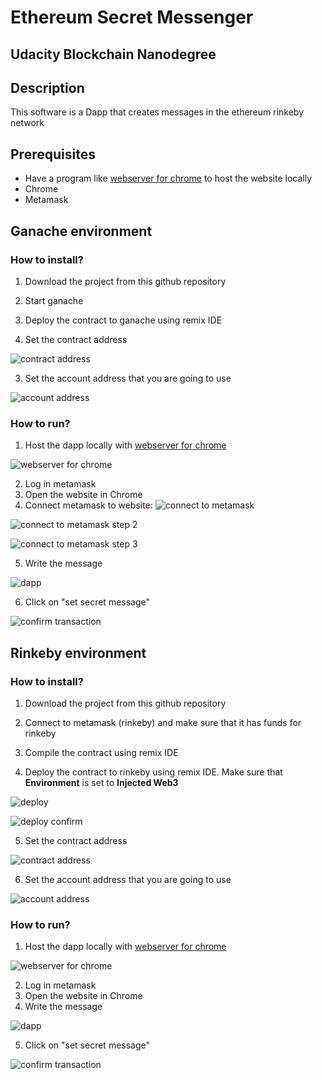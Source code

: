 # Ethereum Secret Messenger
## Udacity Blockchain Nanodegree

## Description

This software is a Dapp that creates messages in the ethereum rinkeby network

## Prerequisites
- Have a program like [webserver for chrome](https://chrome.google.com/webstore/detail/web-server-for-chrome/ofhbbkphhbklhfoeikjpcbhemlocgigb) to host the website locally
- Chrome
- Metamask

## Ganache environment

### How to install?

1. Download the project from this github repository

2. Start ganache

2. Deploy the contract to ganache using remix IDE

2. Set the contract address

![contract address](https://github.com/andresaaap/udacity-bcnd-ethereum-secret-messenger/blob/master/img/contract-address.png)

3. Set the account address that you are going to use

![account address](https://github.com/andresaaap/udacity-bcnd-ethereum-secret-messenger/blob/master/img/account-address.png)

### How to run?

1. Host the dapp locally with [webserver for chrome](https://chrome.google.com/webstore/detail/web-server-for-chrome/ofhbbkphhbklhfoeikjpcbhemlocgigb)

![webserver for chrome](https://github.com/andresaaap/udacity-bcnd-ethereum-secret-messenger/blob/master/img/webserver.png)

2. Log in metamask
3. Open the website in Chrome
4. Connect metamask to website:
![connect to metamask](https://github.com/andresaaap/udacity-bcnd-ethereum-secret-messenger/blob/master/img/metamask-connection-1.png)

![connect to metamask step 2](https://github.com/andresaaap/udacity-bcnd-ethereum-secret-messenger/blob/master/img/metamask-connection-2.png)

![connect to metamask step 3](https://github.com/andresaaap/udacity-bcnd-ethereum-secret-messenger/blob/master/img/metamask-connection-3.png)


5. Write the message

![dapp](https://github.com/andresaaap/udacity-bcnd-ethereum-secret-messenger/blob/master/img/UI.png)


6. Click on "set secret message"

![confirm transaction](https://github.com/andresaaap/udacity-bcnd-ethereum-secret-messenger/blob/master/img/confirm-transaction.png)

## Rinkeby environment

### How to install?

1. Download the project from this github repository

2. Connect to metamask (rinkeby) and make sure that it has funds for rinkeby

3. Compile the contract using remix IDE

4. Deploy the contract to rinkeby using remix IDE. Make sure that **Environment** is set to **Injected Web3**

![deploy](https://github.com/andresaaap/udacity-bcnd-ethereum-secret-messenger/blob/master/img/deploy.png)

![deploy confirm](https://github.com/andresaaap/udacity-bcnd-ethereum-secret-messenger/blob/master/img/deploy-confirm-metamask.png)

5. Set the contract address

![contract address](https://github.com/andresaaap/udacity-bcnd-ethereum-secret-messenger/blob/master/img/contract-address.png)

6. Set the account address that you are going to use

![account address](https://github.com/andresaaap/udacity-bcnd-ethereum-secret-messenger/blob/master/img/account-address.png)

### How to run?

1. Host the dapp locally with [webserver for chrome](https://chrome.google.com/webstore/detail/web-server-for-chrome/ofhbbkphhbklhfoeikjpcbhemlocgigb)

![webserver for chrome](https://github.com/andresaaap/udacity-bcnd-ethereum-secret-messenger/blob/master/img/webserver.png)

2. Log in metamask
3. Open the website in Chrome
4. Write the message

![dapp](https://github.com/andresaaap/udacity-bcnd-ethereum-secret-messenger/blob/master/img/UI.png)


5. Click on "set secret message"

![confirm transaction](https://github.com/andresaaap/udacity-bcnd-ethereum-secret-messenger/blob/master/img/confirm-transaction.png)

